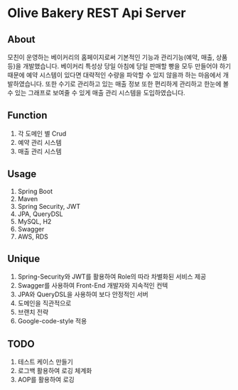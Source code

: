 # Olive Bakery REST Api Server
## About
모친이 운영하는 베이커리의 홈페이지로써 기본적인 기능과 관리기능(예약, 매출, 상품 등)을 개발했습니다.
베이커리 특성상 당일 아침에 당일 판매할 빵을 모두 만들어야 하기 때문에 예약 시스템이 있다면 대략적인 수량을 파악할 수 있지 않을까 하는 마음에서
개발하였습니다. 또한 수기로 관리하고 있는 매출 정보 또한 편리하게 관리하고 한눈에 볼 수 있는 그래프로 보여줄 수 있게 매출 관리 시스템을 도입하였습니다.

## Function
1. 각 도메인 별 Crud
2. 예약 관리 시스템
3. 매출 관리 시스템

## Usage
1. Spring Boot
2. Maven
3. Spring Security, JWT
4. JPA, QueryDSL
5. MySQL, H2
6. Swagger
7. AWS, RDS

## Unique
1. Spring-Security와 JWT를 활용하여 Role의 따라 차별화된 서비스 제공
2. Swagger를 사용하여 Front-End 개발자와 지속적인 컨텍
3. JPA와 QueryDSL을 사용하여 보다 안정적인 서버
4. 도메인을 직관적으로
5. 브랜치 전략
6. Google-code-style 적용

## TODO
1. 테스트 케이스 만들기
2. 로그백 활용하여 로깅 체계화
3. AOP를 활용하여 로깅
